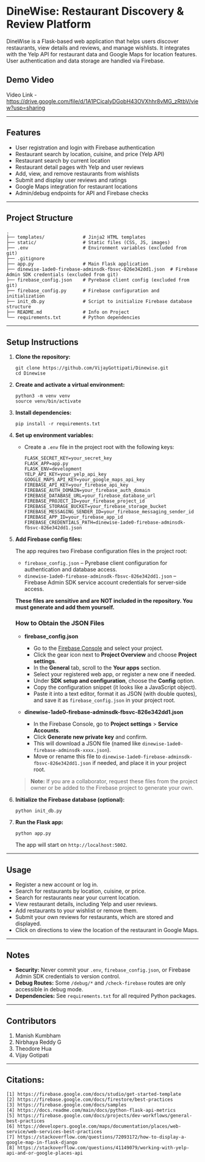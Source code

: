 # DineWise: Restaurant Discovery & Review Platform

DineWise is a Flask-based web application that helps users discover restaurants, view details and reviews, and manage wishlists. It integrates with the Yelp API for restaurant data and Google Maps for location features. User authentication and data storage are handled via Firebase.

## Demo Video
Video Link - https://drive.google.com/file/d/1A1PCicaIyDGobH43OVXhhr8vMG_zRtbV/view?usp=sharing

---

## Features

- User registration and login with Firebase authentication
- Restaurant search by location, cuisine, and price (Yelp API)
- Restaurant search by current location
- Restaurant detail pages with Yelp and user reviews
- Add, view, and remove restaurants from wishlists
- Submit and display user reviews and ratings
- Google Maps integration for restaurant locations
- Admin/debug endpoints for API and Firebase checks

---

## Project Structure

```
.
├── templates/              # Jinja2 HTML templates
├── static/                 # Static files (CSS, JS, images)
├── .env                    # Environment variables (excluded from git)
├── .gitignore
├── app.py                  # Main Flask application
├── dinewise-1ade0-firebase-adminsdk-fbsvc-826e342dd1.json  # Firebase Admin SDK credentials (excluded from git)
├── firebase_config.json    # Pyrebase client config (excluded from git)
├── firebase_config.py      # Firebase configuration and initialization
├── init_db.py              # Script to initialize Firebase database structure
├── README.md               # Info on Project
└── requirements.txt        # Python dependencies
```

---

## Setup Instructions

1. **Clone the repository:**
   ```
   git clone https://github.com/VijayGottipati/Dinewise.git
   cd Dinewise
   ```

2. **Create and activate a virtual environment:**
   ```
   python3 -m venv venv
   source venv/bin/activate
   ```

3. **Install dependencies:**
   ```
   pip install -r requirements.txt
   ```

4. **Set up environment variables:**
   - Create a `.env` file in the project root with the following keys:
     ```
     FLASK_SECRET_KEY=your_secret_key
     FLASK_APP=app.py
     FLASK_ENV=development
     YELP_API_KEY=your_yelp_api_key
     GOOGLE_MAPS_API_KEY=your_google_maps_api_key
     FIREBASE_API_KEY=your_firebase_api_key
     FIREBASE_AUTH_DOMAIN=your_firebase_auth_domain
     FIREBASE_DATABASE_URL=your_firebase_database_url
     FIREBASE_PROJECT_ID=your_firebase_project_id
     FIREBASE_STORAGE_BUCKET=your_firebase_storage_bucket
     FIREBASE_MESSAGING_SENDER_ID=your_firebase_messaging_sender_id
     FIREBASE_APP_ID=your_firebase_app_id
     FIREBASE_CREDENTIALS_PATH=dinewise-1ade0-firebase-adminsdk-fbsvc-826e342dd1.json
     ```

5. **Add Firebase config files:**

   The app requires two Firebase configuration files in the project root:

   - `firebase_config.json` – Pyrebase client configuration for authentication and database access.
   - `dinewise-1ade0-firebase-adminsdk-fbsvc-826e342dd1.json` – Firebase Admin SDK service account credentials for server-side access.

   **These files are sensitive and are NOT included in the repository. You must generate and add them yourself.**

   ### How to Obtain the JSON Files

   - **firebase_config.json**
     - Go to the [Firebase Console](https://console.firebase.google.com/) and select your project.
     - Click the gear icon next to **Project Overview** and choose **Project settings**.
     - In the **General** tab, scroll to the **Your apps** section.
     - Select your registered web app, or register a new one if needed.
     - Under **SDK setup and configuration**, choose the **Config** option.
     - Copy the configuration snippet (it looks like a JavaScript object).
     - Paste it into a text editor, format it as JSON (with double quotes), and save it as `firebase_config.json` in your project root.

   - **dinewise-1ade0-firebase-adminsdk-fbsvc-826e342dd1.json**
     - In the Firebase Console, go to **Project settings** > **Service Accounts**.
     - Click **Generate new private key** and confirm.
     - This will download a JSON file (named like `dinewise-1ade0-firebase-adminsdk-xxxx.json`).
     - Move or rename this file to `dinewise-1ade0-firebase-adminsdk-fbsvc-826e342dd1.json` if needed, and place it in your project root.

   > **Note:** If you are a collaborator, request these files from the project owner or be added to the Firebase project to generate your own.

6. **Initialize the Firebase database (optional):**
   ```
   python init_db.py
   ```

7. **Run the Flask app:**
   ```
   python app.py
   ```
   The app will start on `http://localhost:5002`.

---

## Usage

- Register a new account or log in.
- Search for restaurants by location, cuisine, or price.
- Search for restaurants near your current location.
- View restaurant details, including Yelp and user reviews.
- Add restaurants to your wishlist or remove them.
- Submit your own reviews for restaurants, which are stored and displayed.
- Click on directions to view the location of the restaurant in Google Maps.

---

## Notes

- **Security:** Never commit your `.env`, `firebase_config.json`, or Firebase Admin SDK credentials to version control.
- **Debug Routes:** Some `/debug/*` and `/check-firebase` routes are only accessible in debug mode.
- **Dependencies:** See `requirements.txt` for all required Python packages.

---

## Contributors

1. Manish Kumbham
2. Nirbhaya Reddy G
3. Theodore Hua
4. Vijay Gotipati

---

## Citations:
```
[1] https://firebase.google.com/docs/studio/get-started-template
[2] https://firebase.google.com/docs/firestore/best-practices
[3] https://firebase.google.com/docs/samples
[4] https://docs.readme.com/main/docs/python-flask-api-metrics
[5] https://firebase.google.com/docs/projects/dev-workflows/general-best-practices
[6] https://developers.google.com/maps/documentation/places/web-service/web-services-best-practices
[7] https://stackoverflow.com/questions/72093172/how-to-display-a-google-map-in-flask-django
[8] https://stackoverflow.com/questions/41149079/working-with-yelp-api-and-or-google-places-api
```
